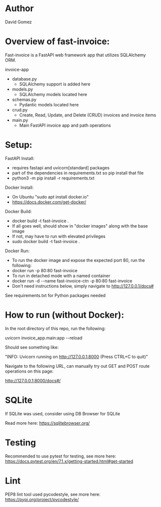 # Author

David Gomez

# Overview of fast-invoice:

Fast-invoice is a FastAPI web framework app that utilizes SQLAlchemy ORM.

invoice-app
* database.py
  * SQLAlchemy support is added here
* models.py
  * SQLAlchemy models located here
* schemas.py
  * Pydantic models located here
* crud.py
  * Create, Read, Update, and Delete (CRUD) invoices and invoice items
* main.py
  * Main FastAPI invoice app and path operations

# Setup:

FastAPI Install: 
* requires fastapi and uvicorn[standard] packages
* part of the dependencies in requirements.txt so pip install that file
* python3 -m pip install -r requirements.txt

Docker Install:
* On Ubuntu "sudo apt install docker.io"
* https://docs.docker.com/get-docker/

Docker Build:
* docker build -t fast-invoice .
* If all goes well, should show in "docker images" along with the base image
* If not, may have to run with elevated privileges
* sudo docker build -t fast-invoice .

Docker Run:
* To run the docker image and expose the expected port 80, run the following:
* docker run -p 80:80 fast-invoice
* To run in detached mode with a named container
* docker run -d --name fast-invoice-ctn -p 80:80 fast-invoice
* Don't need instructions below, simply navigate to http://127.0.0.1/docs#

See requirements.txt for Python packages needed

# How to run (without Docker):

In the root directory of this repo, run the following:

uvicorn invoice_app.main:app --reload

Should see something like:

"INFO: Uvicorn running on http://127.0.0.1:8000 (Press CTRL+C to quit)"

Navigate to the following URL, can manually try out GET and POST route
operations on this page:

http://127.0.0.1:8000/docs#/

# SQLite

If SQLite was used, consider using DB Browser for SQLite

Read more here: https://sqlitebrowser.org/

# Testing

Recommended to use pytest for testing, see more here: https://docs.pytest.org/en/7.1.x/getting-started.html#get-started

# Lint

PEP8 lint tool used pycodestyle, see more here: https://pypi.org/project/pycodestyle/
